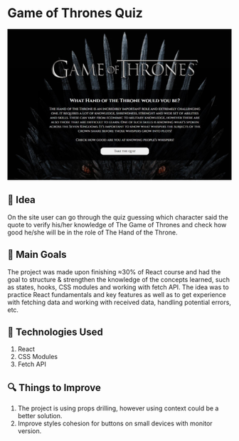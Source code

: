 # **Game of Thrones Quiz**

![game of thrones website welcome page](src/imgs/got-welcome-page-view.jpg)

## :thought_balloon: Idea

On the site user can go through the quiz guessing which character said the quote to verify his/her knowledge of The Game of Thrones and check how good he/she will be in the role of The Hand of the Throne.

## :dart: Main Goals

The project was made upon finishing ≈30% of React course and had the goal to structure & strengthen the knowledge of the concepts learned, such as states, hooks, CSS modules and working with fetch API. The idea was to practice React fundamentals and key features as well as to get experience with fetching data and working with received data, handling potential errors, etc.

## :wrench: Technologies Used

1. React
2. CSS Modules
3. Fetch API

## :mag: Things to Improve

1. The project is using props drilling, however using context could be a better solution.
2. Improve styles cohesion for buttons on small devices with monitor version.
